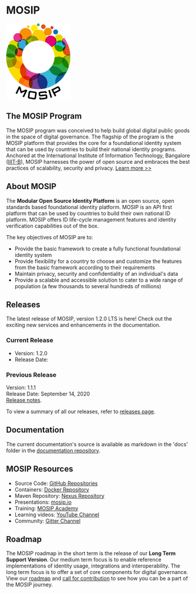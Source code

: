 # MOSIP

![](_images/mosip-logo.png)

## The MOSIP Program
The MOSIP program was conceived to help build global digital public goods in the space of digital governance. The flagship of the program is the MOSIP platform that provides the core for a foundational identity system that can be used by countries to build their national identity programs. Anchored at the International Institute of Information Technology, Bangalore ([IIIT-B](https://www.iiitb.ac.in/)), MOSIP harnesses the power of open source and embraces the best practices of scalability, security and privacy. [Learn more >>](https://www.mosip.io/)

## About MOSIP
The **Modular Open Source Identity Platform** is an open source, open standards based foundational identity platform. MOSIP is an API first platform that can be used by countries to build their own national ID platform. MOSIP offers ID life-cycle management features and identity verification capabilities out of the box.

The key objectives of MOSIP are to:
* Provide the basic framework to create a fully functional foundational identity system
* Provide flexibility for a country to choose and customize the features from the basic framework according to their requirements
* Maintain privacy, security and confidentiality of an individual's data
* Provide a scalable and accessible solution to cater to a wide range of population (a few thousands to several hundreds of millions)

## Releases
The latest release of MOSIP, version 1.2.0 LTS is here! Check out the exciting new services and enhancements in the documentation.

### Current Release 
* Version: 1.2.0 
* Release Date:

### Previous Release
Version: 1.1.1<br>Release Date: September 14, 2020<br> [Release notes](Release-Notes-1.1.1.md).

To view a summary of all our releases, refer to [releases page](MOSIP-Releases.md).

## Documentation
The current documentation's source is available as markdown in the 'docs' folder in the [documentation repository](https://github.com/mosip/documentation).

## MOSIP Resources
* Source Code: [GitHub Repositories](https://github.com/mosip)
* Containers: [Docker Repository](https://hub.docker.com/u/mosipid)
* Maven Repository: [Nexus Repository](https://oss.sonatype.org/service/local/repositories/snapshots/content/io/mosip/)
* Presentations: [mosip.io](https://www.mosip.io/resources.php)
* Training: [MOSIP Academy](https://academy.mosip.io)
* Learning videos: [YouTube Channel](https://www.youtube.com/channel/UCKFSVO6BO1QLvBzc4voziDg)
* Community: [Gitter Channel](https://gitter.im/mosip-community/community)

## Roadmap
The MOSIP roadmap in the short term is the release of our **Long Term Support Version**. Our medium term focus is to enable reference implementations of identity usage, integrations and interoperability. The long term focus is to offer a set of core components for digital governance. View our [roadmap](roadmap.md) and [call for contribution](Call-for-Contribution.md) to see how you can be a part of the MOSIP journey.
